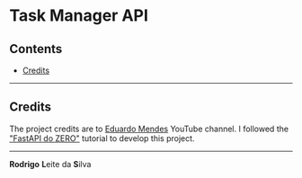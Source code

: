 # Task Manager API

## Contents

 - [Credits](#credits)

---

<div id="credits"></div>

## Credits

The project credits are to [Eduardo Mendes](https://www.youtube.com/@Dunossauro) YouTube channel. I followed the ["FastAPI do ZERO"](https://fastapidozero.dunossauro.com/) tutorial to develop this project.

---

**Rodrigo** **L**eite da **S**ilva
